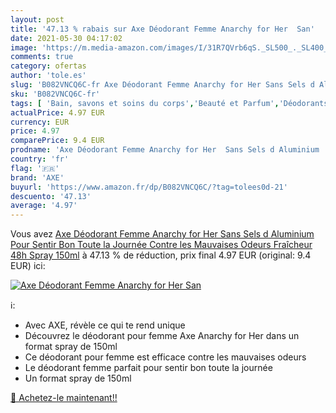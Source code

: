 ```yaml
---
layout: post
title: '47.13 % rabais sur Axe Déodorant Femme Anarchy for Her  San'
date: 2021-05-30 04:17:02
image: 'https://m.media-amazon.com/images/I/31R7QVrb6qS._SL500_._SL400_.jpg'
comments: true
category: ofertas
author: 'tole.es'
slug: 'B082VNCQ6C-fr Axe Déodorant Femme Anarchy for Her Sans Sels d Aluminium...'
sku: 'B082VNCQ6C-fr'
tags: [ 'Bain, savons et soins du corps','Beauté et Parfum','Déodorants et anti-transpirants','axe', ]
actualPrice: 4.97 EUR
currency: EUR
price: 4.97
comparePrice: 9.4 EUR
prodname: 'Axe Déodorant Femme Anarchy for Her  Sans Sels d Aluminium  Pour Sentir Bon Toute la Journée  Contre les Mauvaises Odeurs  Fraîcheur 48h  Spray 150ml'
country: 'fr'
flag: '🇫🇷'
brand: 'AXE'
buyurl: 'https://www.amazon.fr/dp/B082VNCQ6C/?tag=tolees0d-21'
descuento: '47.13'
average: '4.97'
---
```


Vous avez [Axe Déodorant Femme Anarchy for Her  Sans Sels d Aluminium  Pour Sentir Bon Toute la Journée  Contre les Mauvaises Odeurs  Fraîcheur 48h  Spray 150ml](https://www.amazon.fr/dp/B082VNCQ6C/?tag=tolees0d-21)  à  47.13 % de réduction, prix final  4.97 EUR (original: 9.4 EUR) ici:

[![Axe Déodorant Femme Anarchy for Her  San](https://m.media-amazon.com/images/I/31R7QVrb6qS._SL500_._SL400_.jpg)](https://www.amazon.fr/dp/B082VNCQ6C/?tag=tolees0d-21)

ℹ️:

- Avec AXE, révèle ce qui te rend unique
- Découvrez le déodorant pour femme Axe Anarchy for Her dans un format spray de 150ml
- Ce déodorant pour femme est efficace contre les mauvaises odeurs
- Le déodorant femme parfait pour sentir bon toute la journée
- Un format spray de 150ml

[🛒 Achetez-le maintenant!!](https://www.amazon.fr/dp/B082VNCQ6C/?tag=tolees0d-21)
